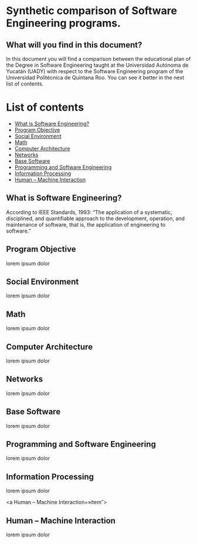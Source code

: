 # Synthetic comparison of Software Engineering programs.

## What will you find in this document?
In this document you will find a comparison between the educational plan of the Degree in Software Engineering taught at the Universidad Autónoma de Yucatán (UADY) with respect to the Software Engineering program of the Universidad Politécnica de Quintana Roo. You can see it better in the next list of contents.

# List of contents
* [What is Software Engineering?](#item1)
* [Program Objective](#item2)
* [Social Environment](#item3)
* [Math](#item4)
* [Computer Architecture](#item5)
* [Networks](#item6)
* [Base Software](#item7)
* [Programming and Software Engineering](#item8)
* [Information Processing](#item9)
* [Human – Machine Interaction](#item10)

<a What is Software Engineering=»item1></a>
## What is Software Engineering?
According to IEEE Standards, 1993: “The application of a systematic, disciplined, and quantifiable approach to the development, operation, and maintenance of software, that is, the application of engineering to software.”

<a Program Objective=»item2″></a>
## Program Objective
lorem  ipsum dolor

<a Social Environment=»item″></a>
## Social Environment
lorem  ipsum dolor

<a Math=»item″></a>
## Math
lorem  ipsum dolor

<a Computer Architecture=»item″></a>
## Computer Architecture
lorem  ipsum dolor

<a Networks=»item″></a>
## Networks
lorem  ipsum dolor

<a Base Software=»item″></a>
## Base Software
lorem  ipsum dolor

<a Programming and Software Engineering=»item″></a>
## Programming and Software Engineering
lorem  ipsum dolor

<a Information Processing=»item″></a>
## Information Processing
lorem  ipsum dolor

<a Human – Machine Interaction=»item″></a>
## Human – Machine Interaction
lorem  ipsum dolor